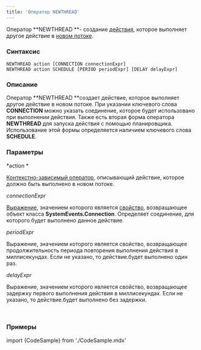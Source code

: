 ```yaml
---
title: 'Оператор NEWTHREAD'
---
```


Оператор **NEWTHREAD **- создание [действия](Действия.md), которое выполняет другое действие в [новом потоке](Создание_потоков_NEWTHREAD_NEWEXECUTOR.md).

### Синтаксис

    NEWTHREAD action [CONNECTION connectionExpr]
    NEWTHREAD action SCHEDULE [PERIOD periodExpr] [DELAY delayExpr]

### Описание

Оператор **NEWTHREAD **создает действие, которое выполняет другое действие в новом потоке. При указании ключевого слова **CONNECTION** можно указать соединение, которое будет использовано при выполнении действия. Также есть вторая форма оператора **NEWTHREAD** для запуска действия с помощью планировщика. Использование этой формы определяется наличием ключевого слова **SCHEDULE**.  

### Параметры

*action *

[Контекстно-зависимый оператор](Операторы-действия.md#контекстно-зависимые-операторы), описывающий действие, которое должно быть выполнено в новом потоке.

*connectionExpr*

[Выражение](Выражения.md), значением которого является [свойство](Свойства.md), возвращающее объект класса **SystemEvents.Connection**. Определяет соединение, для которого будет выполнено данное действие.  

*periodExpr*

Выражение, значением которого является свойство, возвращающее продолжительность периода повторения выполнения действия в миллисекундах. Если не указано, то действие.будет выполнено один раз.

*delayExpr*

Выражение, значением которого является свойство, возвращающее задержку первого выполнения действия в миллисекундах. Если не указано, то действие.будет выполнено без задержки.

 

### Примеры


import {CodeSample} from './CodeSample.mdx'

<CodeSample url="https://documentation.lsfusion.org/sample?file=ActionSample&block=newthread"/>

  
